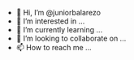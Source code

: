 - 👋 Hi, I’m @juniorbalarezo
- 👀 I’m interested in ...
- 🌱 I’m currently learning ...
- 💞️ I’m looking to collaborate on ...
- 📫 How to reach me ...

<!---
juniorbalarezo/juniorbalarezo is a ✨ special ✨ repository because its `README.md` (this file) appears on your GitHub profile.
You can click the Preview link to take a look at your changes.
--->
